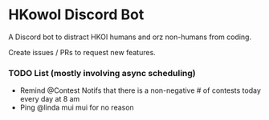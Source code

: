 # HKowoI Discord Bot
A Discord bot to distract HKOI humans and orz non-humans from coding.

Create issues / PRs to request new features.

### TODO List (mostly involving async scheduling)
- Remind @Contest Notifs that there is a non-negative # of contests today every day at 8 am
- Ping @linda mui mui for no reason
